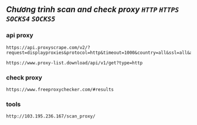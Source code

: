 ## ***Chương trình scan and check proxy `HTTP` `HTTPS` `SOCKS4` `SOCKS5`***
### api proxy
```
https://api.proxyscrape.com/v2/?request=displayproxies&protocol=http&timeout=1000&country=all&ssl=all&anonymity=all
```
```
https://www.proxy-list.download/api/v1/get?type=http
```
### check proxy
```
https://www.freeproxychecker.com/#results
```

### tools
```
http://103.195.236.167/scan_proxy/
```
